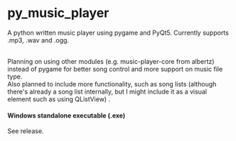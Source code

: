 # py_music_player
A python written music player using pygame and PyQt5. Currently supports .mp3, .wav and .ogg.

<br>Planning on using other modules (e.g. music-player-core from albertz) instead of pygame for better song control and more support on music file type.
<br>Also planned to include more functionality, such as song lists (although there's already a song list internally, but I might include it as a visual element such as using QListView) .
#### Windows standalone executable (.exe)
See release.
